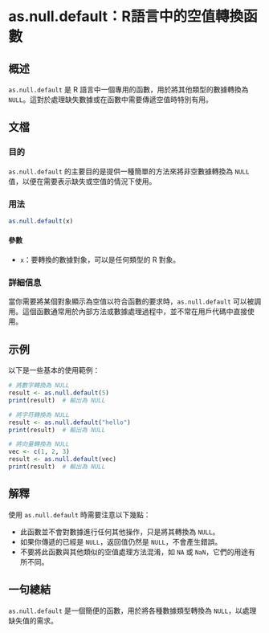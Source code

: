 <!--
Meta Description: # as.null.default：R語言中的空值轉換函數 ## 概述 `as.null.default` 是 R 語言中一個專用的函數，用於將其他類型的數據轉換為 `NULL`。這對於處理缺失數據或在函數中需要傳遞空值時特別有用。 ## 文檔 ### 目的 `as.null.default` 的主...
Meta Keywords: null, default, result, print, 輸出為
-->

# as.null.default：R語言中的空值轉換函數

## 概述
`as.null.default` 是 R 語言中一個專用的函數，用於將其他類型的數據轉換為 `NULL`。這對於處理缺失數據或在函數中需要傳遞空值時特別有用。

## 文檔
### 目的
`as.null.default` 的主要目的是提供一種簡單的方法來將非空數據轉換為 `NULL` 值，以便在需要表示缺失或空值的情況下使用。

### 用法
```R
as.null.default(x)
```
#### 參數
- `x`：要轉換的數據對象，可以是任何類型的 R 對象。

### 詳細信息
當你需要將某個對象顯示為空值以符合函數的要求時，`as.null.default` 可以被調用。這個函數通常用於內部方法或數據處理過程中，並不常在用戶代碼中直接使用。

## 示例
以下是一些基本的使用範例：

```R
# 將數字轉換為 NULL
result <- as.null.default(5)
print(result)  # 輸出為 NULL

# 將字符轉換為 NULL
result <- as.null.default("hello")
print(result)  # 輸出為 NULL

# 將向量轉換為 NULL
vec <- c(1, 2, 3)
result <- as.null.default(vec)
print(result)  # 輸出為 NULL
```

## 解釋
使用 `as.null.default` 時需要注意以下幾點：
- 此函數並不會對數據進行任何其他操作，只是將其轉換為 `NULL`。
- 如果你傳遞的已經是 `NULL`，返回值仍然是 `NULL`，不會產生錯誤。
- 不要將此函數與其他類似的空值處理方法混淆，如 `NA` 或 `NaN`，它們的用途有所不同。

## 一句總結
`as.null.default` 是一個簡便的函數，用於將各種數據類型轉換為 `NULL`，以處理缺失值的需求。